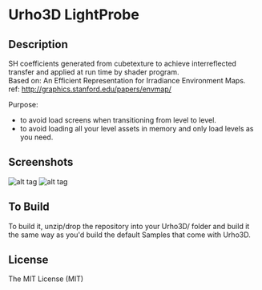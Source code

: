 # Urho3D LightProbe

Description
---
SH coefficients generated from cubetexture to achieve interreflected transfer and applied at run time by shader program.  
Based on: An Efficient Representation for Irradiance Environment Maps.  
ref: http://graphics.stanford.edu/papers/envmap/  


Purpose:
* to avoid load screens when transitioning from level to level.
* to avoid loading all your level assets in memory and only load levels as you need.

Screenshots
---
![alt tag](https://github.com/Lumak/Urho3D-LightProbe/blob/master/screenshot/lightprobescreen1.png)
![alt tag](https://github.com/Lumak/Urho3D-LightProbe/blob/master/screenshot/lightprobescreen2.png)


To Build
---
To build it, unzip/drop the repository into your Urho3D/ folder and build it the same way as you'd build the default Samples that come with Urho3D.

License
-----------------------------------------------------------------------------------
The MIT License (MIT)







